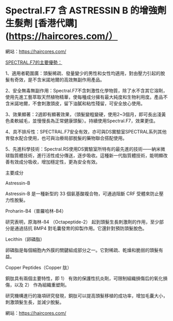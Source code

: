 # Spectral.F7 含 ASTRESSIN B 的增強劑 生髮劑 [香港代購](https://haircores.com/）

網站：https://haircores.com/

[SPECTRAL.F7的主要優勢：](https://haircores.com/product/spectral-f7-%e5%90%ab-astressin-b-%e7%9a%84%e5%a2%9e%e5%bc%b7%e5%8a%91-%e7%94%9f%e9%ab%ae%e5%8a%91%e3%80%90%e7%be%8e%e5%9c%8b%e4%bb%a3%e8%b3%bc%e3%80%91/)

1、適用者範圍廣：頭髮稀疏、發量變少的男性和女性均適用，對由壓力引起的脫髮有奇效，是不含米諾地爾的高效無副作用產品。

2、安全無毒無副作用：Spectral.F7不含刺激性化學物質，除了水不含其它溶劑，使用先進工藝萃取天然植物精華，使每種成分擁有最大純度和生物利用度。產品不含米諾地爾，不會刺激頭皮，留下油膩和粘性殘留，可安全放心使用。

3、效果顯著：2週即有顯著效果，（頭髮變粗變硬，使用2~3個月，即可長出淺黃色柔軟絨毛，並慢慢長為正常健康頭髮）。持續使用Spectral.F7，效果更佳。

4、具不排斥性：SPECTRAL.F7安全有效，亦可與DS實驗室SPECTRAL系列其他育發水配合使用，也可與治療局部脫髮的藥物聯合搭配使用。

5、先進科學技術：Spectral.RS使用DS實驗室所特有的最先進的技術——納米微球脂質體技術，進行活性成分傳送，逐步吸收。這種新一代脂質體技術，能明顯改善有效成分吸收，增加穩定性，更為安全有效。

 

主要成分

Astressin-B

Astressin-B 是一種新型的 33 個氨基酸複合物，可通過阻斷 CRF 受體來防止壓力性脫髮。

Proharin-B4（普羅哈林-B4）

研究表明，原海林-ß4 （Octapeptide-2） 起到頭髮生長刺激劑的作用，至少部分是通過拮抗 BMP4 對毛囊發育的抑製作用。它還針對預防頭髮脫色。

Lecithin（卵磷脂）

卵磷脂是每個細胞內外膜的關鍵組成部分之一。它對稀疏、乾燥和脆弱的頭髮有益。

Сopper Peptides（Сopper 肽）

銅肽具有兩個主要特性，即 1） 有效的保護性抗炎劑，可限制組織損傷后的氧化損傷，以及 2） 作為組織重塑劑。

研究機構進行的幾項研究發現，銅肽可以提高頭髮移植的成功率，增加毛囊大小，刺激頭髮生長，並減少脫髮。

網站：https://haircores.com/
